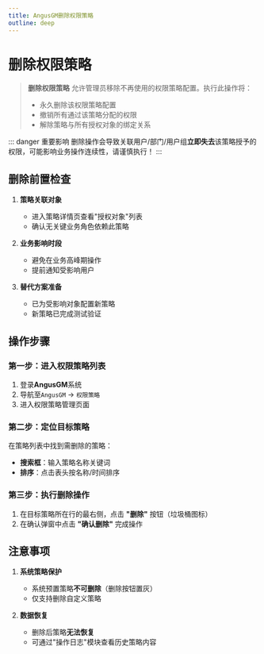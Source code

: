 ```yaml
---
title: AngusGM删除权限策略
outline: deep
---
```


# 删除权限策略

> **删除权限策略** 允许管理员移除不再使用的权限策略配置。执行此操作将：
> - 永久删除该权限策略配置
> - 撤销所有通过该策略分配的权限
> - 解除策略与所有授权对象的绑定关系

::: danger 重要影响
删除操作会导致关联用户/部门/用户组**立即失去**该策略授予的权限，可能影响业务操作连续性，请谨慎执行！
:::

## 删除前置检查

1. **策略关联对象**
    - 进入策略详情页查看"授权对象"列表
    - 确认无关键业务角色依赖此策略

2. **业务影响时段**
    - 避免在业务高峰期操作
    - 提前通知受影响用户

3. **替代方案准备**
    - 已为受影响对象配置新策略
    - 新策略已完成测试验证

## 操作步骤

### 第一步：进入权限策略列表
1. 登录**AngusGM**系统
2. 导航至`AngusGM` → `权限策略`
3. 进入权限策略管理页面

### 第二步：定位目标策略
在策略列表中找到需删除的策略：
- **搜索框**：输入策略名称关键词
- **排序**：点击表头按名称/时间排序

### 第三步：执行删除操作
1. 在目标策略所在行的最右侧，点击 **"删除"** 按钮（垃圾桶图标）
2. 在确认弹窗中点击 **"确认删除"** 完成操作

## 注意事项

1. **系统策略保护**
    - 系统预置策略**不可删除**（删除按钮置灰）
    - 仅支持删除自定义策略

2. **数据恢复**
    - 删除后策略**无法恢复**
    - 可通过"操作日志"模块查看历史策略内容


